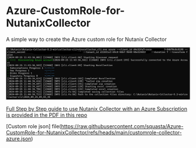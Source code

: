 # Azure-CustomRole-for-NutanixCollector
A simple way to create the Azure custom role for Nutanix Collector

<img width='1024' src='./NutaniCollectorCLIAzure.jpg'/> 

[Full Step by Step guide to use Nutanix Collector with an Azure Subscription is provided in the PDF in this repo](https://github.com/squasta/Azure-CustomRole-for-NutanixCollector/blob/main/Nutanix-Collector-with-Azure-stepbystepguide.pdf)

[Custom role json] file(https://raw.githubusercontent.com/squasta/Azure-CustomRole-for-NutanixCollector/refs/heads/main/customrole-collector-azure.json)
